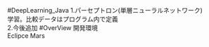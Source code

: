 #DeepLearning_Java
1.パーセプトロン(単層ニューラルネットワーク)<br>
学習。比較データはプログラム内で定義<br>
2.今後追加
#OverView
開発環境<br>
Eclipce Mars
